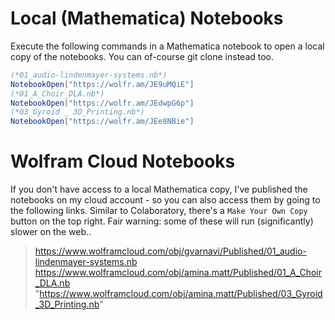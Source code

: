 # Local (Mathematica) Notebooks
Execute the following commands in a Mathematica notebook to open a local copy of the notebooks.
You can of-course git clone instead too. 
```mathematica
(*01_audio-lindenmayer-systems.nb*)
NotebookOpen["https://wolfr.am/JE9uMQiE"]
(*01_A_Choir_DLA.nb*)
NotebookOpen["https://wolfr.am/JEdwpG6p"]
(*03_Gyroid _ 3D_Printing.nb*)
NotebookOpen["https://wolfr.am/JEe8NBie"]
```
# Wolfram Cloud Notebooks
If you don't have access to a local Mathematica copy, I've published the notebooks on my cloud account - so you can also access them by going to the following links. Similar to Colaboratory, there's a `Make Your Own Copy` button on the top right. Fair warning: some of these will run (significantly) slower on the web..
>https://www.wolframcloud.com/obj/gvarnavi/Published/01_audio-lindenmayer-systems.nb
>https://www.wolframcloud.com/obj/amina.matt/Published/01_A_Choir_DLA.nb
>"https://www.wolframcloud.com/obj/amina.matt/Published/03_Gyroid_3D_Printing.nb"
